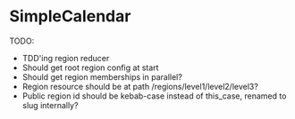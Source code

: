 # SimpleCalendar

TODO:
* TDD'ing region reducer
* Should get root region config at start
* Should get region memberships in parallel?
* Region resource should be at path /regions/level1/level2/level3?
* Public region id should be kebab-case instead of this_case, renamed to slug internally?
